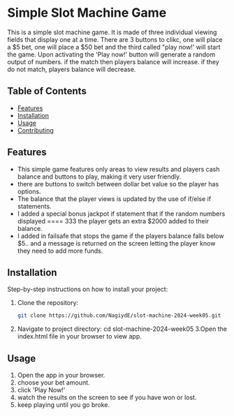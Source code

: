 # Simple Slot Machine Game

 This is a simple slot machine game. It is made of three individual viewing fields that display one at a time. There are 3 buttons to clikc, one will place a $5 bet, one will place a $50 bet and the third called "play now!' will start the game. Upon activating the 'Play now!' button will generate a random output of numbers. if the match then players balance will increase. if they do not match, players balance will decrease.


## Table of Contents

- [Features](#features)
- [Installation](#installation)
- [Usage](#usage)
- [Contributing](#contributing)



## Features

- This simple game features only areas to view results and players cash balance and buttons to play, making it very user friendly.
- there are buttons to switch between dollar bet value so the player has options.
- The balance that the player views is updated by the use of if/else if statements.
- I added a special bonus jackpot if statement that if the random numbers displayed ==== 333 the player gets an extra $2000 added to their balance.
- I added in failsafe that stops the game if the players balance falls below $5.. and a message is returned on the screen letting the player know they need to add more funds.

## Installation

Step-by-step instructions on how to install your project:

1. Clone the repository:
   ```bash
   git clone https://github.com/NagiydE/slot-machine-2024-week05.git
2. Navigate to project directory:
cd slot-machine-2024-week05
3.Open the index.html file in your browser to view app.

## Usage 
1. Open the app in your browser.
2. choose your bet amount.
3. click 'Play Now!' 
4. watch the results on the screen to see if you have won or lost.
5. keep playing until you go broke.
